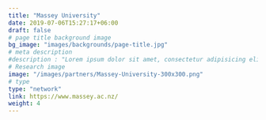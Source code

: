 ```yaml
---
title: "Massey University"
date: 2019-07-06T15:27:17+06:00
draft: false
# page title background image
bg_image: "images/backgrounds/page-title.jpg"
# meta description
#description : "Lorem ipsum dolor sit amet, consectetur adipisicing elit, sed do eiusmod tempor incididunt ut labore. dolore magna aliqua. Ut enim ad minim veniam, quis nostrud."
# Research image
image: "/images/partners/Massey-University-300x300.png"
# type
type: "network"
link: https://www.massey.ac.nz/
weight: 4
---
```

